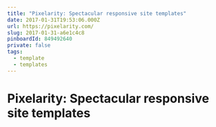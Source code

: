 ```yaml
---
title: "Pixelarity: Spectacular responsive site templates"
date: 2017-01-31T19:53:06.000Z
url: https://pixelarity.com/
slug: 2017-01-31-a6e1c4c8
pinboardId: 849492640
private: false
tags:
  - template
  - templates
---
```


# Pixelarity: Spectacular responsive site templates


